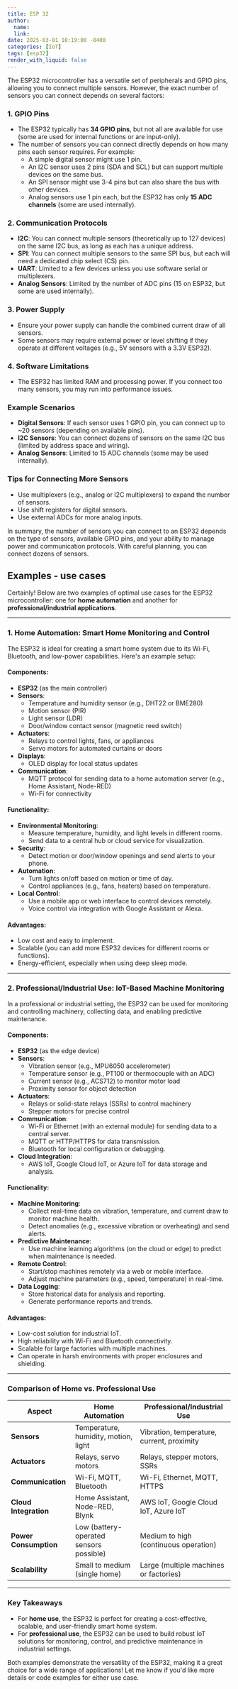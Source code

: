 ```yaml
---
title: ESP 32
author:
  name: 
  link: 
date: 2025-03-01 10:19:00 -0400
categories: [IoT]
tags: [esp32]
render_with_liquid: false
---
```



The ESP32 microcontroller has a versatile set of peripherals and GPIO pins, allowing you to connect multiple sensors. However, the exact number of sensors you can connect depends on several factors:

### 1. **GPIO Pins**
   - The ESP32 typically has **34 GPIO pins**, but not all are available for use (some are used for internal functions or are input-only).
   - The number of sensors you can connect directly depends on how many pins each sensor requires. For example:
     - A simple digital sensor might use 1 pin.
     - An I2C sensor uses 2 pins (SDA and SCL) but can support multiple devices on the same bus.
     - An SPI sensor might use 3-4 pins but can also share the bus with other devices.
     - Analog sensors use 1 pin each, but the ESP32 has only **15 ADC channels** (some are used internally).

### 2. **Communication Protocols**
   - **I2C**: You can connect multiple sensors (theoretically up to 127 devices) on the same I2C bus, as long as each has a unique address.
   - **SPI**: You can connect multiple sensors to the same SPI bus, but each will need a dedicated chip select (CS) pin.
   - **UART**: Limited to a few devices unless you use software serial or multiplexers.
   - **Analog Sensors**: Limited by the number of ADC pins (15 on ESP32, but some are used internally).

### 3. **Power Supply**
   - Ensure your power supply can handle the combined current draw of all sensors.
   - Some sensors may require external power or level shifting if they operate at different voltages (e.g., 5V sensors with a 3.3V ESP32).

### 4. **Software Limitations**
   - The ESP32 has limited RAM and processing power. If you connect too many sensors, you may run into performance issues.

### Example Scenarios
- **Digital Sensors**: If each sensor uses 1 GPIO pin, you can connect up to ~20 sensors (depending on available pins).
- **I2C Sensors**: You can connect dozens of sensors on the same I2C bus (limited by address space and wiring).
- **Analog Sensors**: Limited to 15 ADC channels (some may be used internally).

### Tips for Connecting More Sensors
- Use multiplexers (e.g., analog or I2C multiplexers) to expand the number of sensors.
- Use shift registers for digital sensors.
- Use external ADCs for more analog inputs.

In summary, the number of sensors you can connect to an ESP32 depends on the type of sensors, available GPIO pins, and your ability to manage power and communication protocols. With careful planning, you can connect dozens of sensors.

## Examples - use cases

Certainly! Below are two examples of optimal use cases for the ESP32 microcontroller: one for **home automation** and another for **professional/industrial applications**.

---

### **1. Home Automation: Smart Home Monitoring and Control**
The ESP32 is ideal for creating a smart home system due to its Wi-Fi, Bluetooth, and low-power capabilities. Here's an example setup:

#### **Components:**
- **ESP32** (as the main controller)
- **Sensors**:
  - Temperature and humidity sensor (e.g., DHT22 or BME280)
  - Motion sensor (PIR)
  - Light sensor (LDR)
  - Door/window contact sensor (magnetic reed switch)
- **Actuators**:
  - Relays to control lights, fans, or appliances
  - Servo motors for automated curtains or doors
- **Displays**:
  - OLED display for local status updates
- **Communication**:
  - MQTT protocol for sending data to a home automation server (e.g., Home Assistant, Node-RED)
  - Wi-Fi for connectivity

#### **Functionality:**
- **Environmental Monitoring**:
  - Measure temperature, humidity, and light levels in different rooms.
  - Send data to a central hub or cloud service for visualization.
- **Security**:
  - Detect motion or door/window openings and send alerts to your phone.
- **Automation**:
  - Turn lights on/off based on motion or time of day.
  - Control appliances (e.g., fans, heaters) based on temperature.
- **Local Control**:
  - Use a mobile app or web interface to control devices remotely.
  - Voice control via integration with Google Assistant or Alexa.

#### **Advantages**:
- Low cost and easy to implement.
- Scalable (you can add more ESP32 devices for different rooms or functions).
- Energy-efficient, especially when using deep sleep mode.

---

### **2. Professional/Industrial Use: IoT-Based Machine Monitoring**
In a professional or industrial setting, the ESP32 can be used for monitoring and controlling machinery, collecting data, and enabling predictive maintenance.

#### **Components:**
- **ESP32** (as the edge device)
- **Sensors**:
  - Vibration sensor (e.g., MPU6050 accelerometer)
  - Temperature sensor (e.g., PT100 or thermocouple with an ADC)
  - Current sensor (e.g., ACS712) to monitor motor load
  - Proximity sensor for object detection
- **Actuators**:
  - Relays or solid-state relays (SSRs) to control machinery
  - Stepper motors for precise control
- **Communication**:
  - Wi-Fi or Ethernet (with an external module) for sending data to a central server.
  - MQTT or HTTP/HTTPS for data transmission.
  - Bluetooth for local configuration or debugging.
- **Cloud Integration**:
  - AWS IoT, Google Cloud IoT, or Azure IoT for data storage and analysis.

#### **Functionality:**
- **Machine Monitoring**:
  - Collect real-time data on vibration, temperature, and current draw to monitor machine health.
  - Detect anomalies (e.g., excessive vibration or overheating) and send alerts.
- **Predictive Maintenance**:
  - Use machine learning algorithms (on the cloud or edge) to predict when maintenance is needed.
- **Remote Control**:
  - Start/stop machines remotely via a web or mobile interface.
  - Adjust machine parameters (e.g., speed, temperature) in real-time.
- **Data Logging**:
  - Store historical data for analysis and reporting.
  - Generate performance reports and trends.

#### **Advantages**:
- Low-cost solution for industrial IoT.
- High reliability with Wi-Fi and Bluetooth connectivity.
- Scalable for large factories with multiple machines.
- Can operate in harsh environments with proper enclosures and shielding.

---

### **Comparison of Home vs. Professional Use**

| **Aspect**              | **Home Automation**                          | **Professional/Industrial Use**            |
|--------------------------|----------------------------------------------|--------------------------------------------|
| **Sensors**              | Temperature, humidity, motion, light        | Vibration, temperature, current, proximity |
| **Actuators**            | Relays, servo motors                        | Relays, stepper motors, SSRs               |
| **Communication**        | Wi-Fi, MQTT, Bluetooth                      | Wi-Fi, Ethernet, MQTT, HTTPS               |
| **Cloud Integration**    | Home Assistant, Node-RED, Blynk             | AWS IoT, Google Cloud IoT, Azure IoT       |
| **Power Consumption**    | Low (battery-operated sensors possible)     | Medium to high (continuous operation)      |
| **Scalability**          | Small to medium (single home)               | Large (multiple machines or factories)     |

---

### **Key Takeaways**
- For **home use**, the ESP32 is perfect for creating a cost-effective, scalable, and user-friendly smart home system.
- For **professional use**, the ESP32 can be used to build robust IoT solutions for monitoring, control, and predictive maintenance in industrial settings.

Both examples demonstrate the versatility of the ESP32, making it a great choice for a wide range of applications! Let me know if you'd like more details or code examples for either use case.
